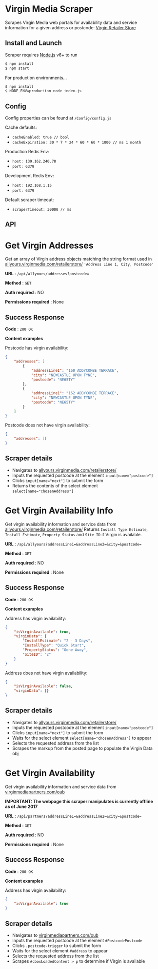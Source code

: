 # Virgin Media Scraper
Scrapes Virgin Media web portals for availability data and service information for a given address or postcode: 
[Virgin Retailer Store](https://allyours.virginmedia.com/retailerstore/)

## Install and Launch
Scraper requires [Node.js](https://nodejs.org/) v6+ to run

```sh
$ npm install
$ npm start
```

For production environments...

```sh
$ npm install
$ NODE_ENV=production node index.js
```

## Config

Config properties can be found at `/Config/config.js`

Cache defaults:
* `cacheEnabled: true // bool`
* `cacheExpiration: 30 * 7 * 24 * 60 * 60 * 1000 // ms 1 month`

Production Redis Env:
* `host: 139.162.240.78`
* `port: 6379`

Development Redis Env:
* `host: 192.168.1.15`
* `port: 6379`

Default scraper timeout:
* `scraperTimeout: 30000 // ms`

## API

# Get Virgin Addresses

Get an array of Virgin address objects matching the string format used in [allyours.virginmedia.com/retailerstore/](https://allyours.virginmedia.com/retailerstore/)
`'Address Line 1, City, Postcode'`

**URL** : `/api/allyours/addresses?postcode=`

**Method** : `GET`

**Auth required** : NO

**Permissions required** : None

## Success Response

**Code** : `200 OK`

**Content examples**

Postcode has virgin availability:

```json
{
    "addresses": [
        {
            "addressLine1": "160 ADDYCOMBE TERRACE",
            "city": "NEWCASTLE UPON TYNE",
            "postcode": "NE65TY"
        },
        {
            "addressLine1": "162 ADDYCOMBE TERRACE",
            "city": "NEWCASTLE UPON TYNE",
            "postcode": "NE65TY"
        }
    ]
}
```

Postcode does not have virgin availability:

```json
{
    "addresses": []
}
```

## Scraper details

* Navigates to [allyours.virginmedia.com/retailerstore/](https://allyours.virginmedia.com/retailerstore/)
* Inputs the requested postcode at the element `input[name="postcode"]`
* Clicks `input[name="next"]` to submit the form
* Returns the contents of the select element `select[name="chosenAddress"]`

# Get Virgin Availability Info

Get virgin availability information and service data from [allyours.virginmedia.com/retailerstore/](https://allyours.virginmedia.com/retailerstore/)
Returns `Install Type Estimate`, `Install Estimate`, `Property Status` and `Site ID` if Virgin is available.

**URL** : `/api/allyours?addressLine1=&addressLine2=&city=&postcode=`

**Method** : `GET`

**Auth required** : NO

**Permissions required** : None

## Success Response

**Code** : `200 OK`

**Content examples**

Address has virgin availability:

```json
{
    "isVirginAvailable": true,
    "virginData": {
        "InstallEstimate": "2 - 3 Days",
        "InstallType": "Quick Start",
        "PropertyStatus": "Gone Away",
        "SiteID": "2"
    }
}
```

Address does not have virgin availability:

```json
{
    "isVirginAvailable": false,
    "virginData": {}
}
```

## Scraper details

* Navigates to [allyours.virginmedia.com/retailerstore/](https://allyours.virginmedia.com/retailerstore/)
* Inputs the requested postcode at the element `input[name="postcode"]`
* Clicks `input[name="next"]` to submit the form
* Waits for the select element `select[name="chosenAddress"]` to appear
* Selects the requested address from the list
* Scrapes the markup from the posted page to populate the Virgin Data obj

# Get Virgin Availability

Get virgin availability information and service data from [virginmediapartners.com/oub](https://www.virginmediapartners.com/oub)

**IMPORTANT: The webpage this scraper manipulates is currently offline as of June 2017**

**URL** : `/api/partners?addressLine1=&addressLine2=&city=&postcode=`

**Method** : `GET`

**Auth required** : NO

**Permissions required** : None

## Success Response

**Code** : `200 OK`

**Content examples**

Address has virgin availability:

```json
{
    "isVirginAvailable": true
}
```

## Scraper details

* Navigates to [virginmediapartners.com/oub](https://www.virginmediapartners.com/oub)
* Inputs the requested postcode at the element `#PostcodePostcode`
* Clicks `.postcode-trigger` to submit the form
* Waits for the select element `#address` to appear
* Selects the requested address from the list
* Scrapes `#cboxLoadedContent > p` to determine if Virgin is available
